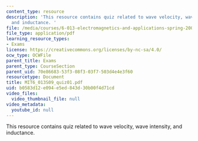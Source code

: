 ```yaml
---
content_type: resource
description: 'This resource contains quiz related to wave velocity, wave intensity,
  and inductance. '
file: /media/courses/6-013-electromagnetics-and-applications-spring-2009/b0583d12e094e5ed843d30b00f4d71cd_MIT6_013S09_quiz01.pdf
file_type: application/pdf
learning_resource_types:
- Exams
license: https://creativecommons.org/licenses/by-nc-sa/4.0/
ocw_type: OCWFile
parent_title: Exams
parent_type: CourseSection
parent_uid: 70e86683-53f3-08f3-03f7-503d4e4e3f60
resourcetype: Document
title: MIT6_013S09_quiz01.pdf
uid: b0583d12-e094-e5ed-843d-30b00f4d71cd
video_files:
  video_thumbnail_file: null
video_metadata:
  youtube_id: null
---
```

This resource contains quiz related to wave velocity, wave intensity, and inductance. 